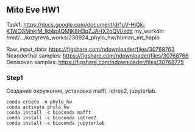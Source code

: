 ## Mito Eve HW1

 Task1: https://docs.google.com/document/d/1uV-HjQk-K1WCGMnkjM_lkI4p4QMIK8H3qZJAHX2oQVI/edit 
 my_workdir: /mnt/.../kozyreva_works/230924_phylo_hw/human_mt_haplo
 
 Raw_input_data: https://figshare.com/ndownloader/files/30768763 
 Neanderthal samples: https://figshare.com/ndownloader/files/30768766 
 Denisovan samples: https://figshare.com/ndownloader/files/30768775 

 ### Step1
 Создание окружения, установка mafft, iqtree2, jupyterlab. 
```
conda create -n phylo_hw
conda activate phylo_hw
conda install -c bioconda mafft
conda install -c bioconda iqtree2
conda install -c bioconda jupyterlab
```

